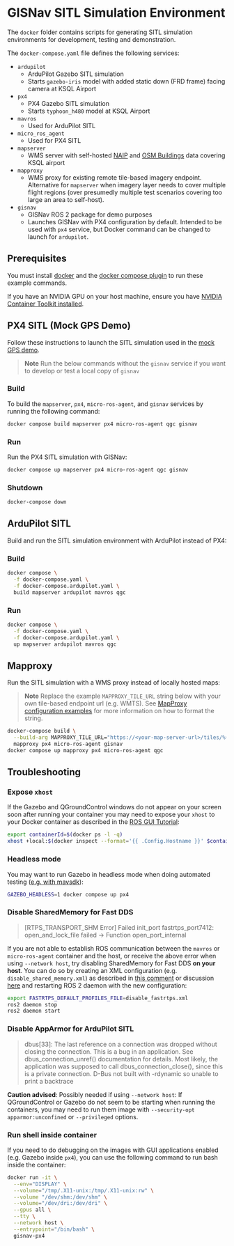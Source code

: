 # GISNav SITL Simulation Environment

The `docker` folder contains scripts for generating SITL simulation environments for development, testing and 
demonstration. 

The `docker-compose.yaml` file defines the following services:

* `ardupilot`
  * ArduPilot Gazebo SITL simulation
  * Starts `gazebo-iris` model with added static down (FRD frame) facing camera at
    KSQL Airport
* `px4`
  * PX4 Gazebo SITL simulation
  * Starts `typhoon_h480` model at KSQL Airport
* `mavros`
  * Used for ArduPilot SITL
* `micro_ros_agent`
  * Used for PX4 SITL
* `mapserver`
  * WMS server with self-hosted [NAIP][2] and [OSM Buildings][3] data covering KSQL airport  
* `mapproxy`
  * WMS proxy for existing remote tile-based imagery endpoint. Alternative for `mapserver` when imagery layer needs to cover multiple flight regions (over presumedly multiple test scenarios covering too large an area to self-host).
* `gisnav`
  * GISNav ROS 2 package for demo purposes
  * Launches GISNav with PX4 configuration by default. Intended to be used with `px4` service, but 
    Docker command can be changed to launch for `ardupilot`.

[1]: https://github.com/hmakelin/gisnav
[2]: https://en.wikipedia.org/wiki/National_Agriculture_Imagery_Program
[3]: https://osmbuildings.org/

## Prerequisites
You must install [docker][4] and the [docker compose plugin][5] to run these example commands.

[4]: https://docs.docker.com/engine/install/
[5]: https://docs.docker.com/compose/install/linux/

If you have an NVIDIA GPU on your host machine, ensure you have [NVIDIA Container Toolkit installed][6].

[6]: https://docs.nvidia.com/datacenter/cloud-native/container-toolkit/install-guide.html


## PX4 SITL (Mock GPS Demo)

Follow these instructions to launch the SITL simulation used in the [mock GPS demo][7].

> **Note** Run the below commands without the `gisnav` service if you want to develop or test a local copy of `gisnav`

[7]: https://github.com/hmakelin/gisnav/blob/master/README.md#mock-gps-example

### Build

To build the `mapserver`, `px4`,  `micro-ros-agent`, and `gisnav` services by running the following command:

```bash
docker compose build mapserver px4 micro-ros-agent qgc gisnav
```

### Run

Run the PX4 SITL simulation with GISNav:

```bash
docker compose up mapserver px4 micro-ros-agent qgc gisnav
```

### Shutdown

```bash
docker-compose down
```

## ArduPilot SITL

Build and run the SITL simulation environment with ArduPilot instead of PX4:

### Build
```bash
docker compose \
  -f docker-compose.yaml \
  -f docker-compose.ardupilot.yaml \
  build mapserver ardupilot mavros qgc
```

### Run
```bash
docker compose \
  -f docker-compose.yaml \
  -f docker-compose.ardupilot.yaml \
  up mapserver ardupilot mavros qgc
```

## Mapproxy

Run the SITL simulation with a WMS proxy instead of locally hosted maps:

> **Note**
> Replace the example `MAPPROXY_TILE_URL` string below with your own tile-based endpoint url (e.g. WMTS). See
> [MapProxy configuration examples][8] for more information on how to format the string.

[8]: https://mapproxy.org/docs/latest/configuration_examples.html

```bash
docker-compose build \
  --build-arg MAPPROXY_TILE_URL="https://<your-map-server-url>/tiles/%(z)s/%(y)s/%(x)s" \
  mapproxy px4 micro-ros-agent gisnav
docker compose up mapproxy px4 micro-ros-agent qgc
```

## Troubleshooting

### Expose `xhost`

If the Gazebo and QGroundControl windows do not appear on your screen soon after running your container you may need to 
expose your ``xhost`` to your Docker container as described in the [ROS GUI Tutorial][9]:

[9]: http://wiki.ros.org/docker/Tutorials/GUI

```bash
export containerId=$(docker ps -l -q)
xhost +local:$(docker inspect --format='{{ .Config.Hostname }}' $containerId)
```

### Headless mode

You may want to run Gazebo in headless mode when doing automated testing ([e.g. with mavsdk][10]):

[10]: https://github.com/hmakelin/gisnav/blob/master/test/sitl/sitl_test_mock_gps_node.py

```bash
GAZEBO_HEADLESS=1 docker compose up px4
```

### Disable SharedMemory for Fast DDS

> [RTPS_TRANSPORT_SHM Error] Failed init_port fastrtps_port7412: open_and_lock_file failed -> Function 
> open_port_internal

If you are not able to establish ROS communication between the `mavros` or `micro-ros-agent` container and the host, or 
receive the above error when using `--network host`, try disabling SharedMemory for Fast DDS **on your host**. You can
do so by creating an XML configuration (e.g. `disable_shared_memory.xml`) as described in [this comment][11] or 
discussion [here][12] and restarting ROS 2 daemon with the new configuration:

[11]: https://github.com/eProsima/Fast-DDS/issues/1698#issuecomment-778039676
[12]: https://stackoverflow.com/questions/65900201/troubles-communicating-with-ros2-node-in-docker-container

```bash
export FASTRTPS_DEFAULT_PROFILES_FILE=disable_fastrtps.xml
ros2 daemon stop
ros2 daemon start
```

### Disable AppArmor for ArduPilot SITL

> dbus[33]: The last reference on a connection was dropped without closing the connection. This is a bug in an 
> application. See dbus_connection_unref() documentation for details. Most likely, the application was supposed to call 
> dbus_connection_close(), since this is a private connection. D-Bus not built with -rdynamic so unable to print a 
> backtrace

**Caution advised**: Possibly needed if using `--network host`: If QGroundControl or Gazebo do not seem to be starting 
when running the containers, you may need to run them image with `--security-opt apparmor:unconfined` or `--privileged` 
options.

### Run shell inside container

If you need to do debugging on the images with GUI applications enabled (e.g. Gazebo inside `px4`), you can use the 
following command to run bash inside the container:

```bash
docker run -it \
  --env="DISPLAY" \
  --volume="/tmp/.X11-unix:/tmp/.X11-unix:rw" \
  --volume "/dev/shm:/dev/shm" \
  --volume="/dev/dri:/dev/dri" \
  --gpus all \
  --tty \
  --network host \
  --entrypoint="/bin/bash" \
  gisnav-px4
```
